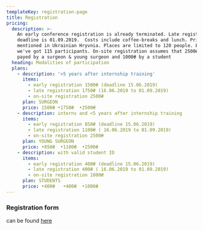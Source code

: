 ```yaml
---
templateKey: registration-page
title: Registration
pricing:
  description: >-
    An early conference registration is already terminated. Late registration
    deadline is 01.09.2019.  Costs include coffee-breaks and lunch. Prices are
    mentioned in Ukrainian Hryvnia. Places are limited to 120 people. By now
    we've got 115 participants. On-site registration assumes that 2500₴ must be
    payed by a surgeon & young surgeon and 1000₴ by a student
  heading: Modalities of participation
  plans:
    - description: '>5 years after internship training'
      items:
        - early registration 1500₴ (deadline 15.06.2019)
        - late registration 1750₴ (16.06.2019 to 01.09.2019)
        - on-site registration 2500₴
      plan: SURGEON
      price: 1500₴ •1750₴  •2500₴
    - description: interns and <5 years after internship training
      items:
        - early registration 850₴ (deadline 15.06.2019)
        - late registration 1100₴ ( 16.06.2019 to 01.09.2019)
        - on-site registration 2500₴
      plan: YOUNG SURGEON
      price: •850₴  •1100₴  •2500₴
    - description: with valid student ID
      items:
        - early registration 400₴ (deadline 15.06.2019)
        - late registration 400₴ ( 16.06.2019 to 01.09.2019)
        - on-site registration 1000₴
      plan: STUDENTS
      price: •400₴   •400₴  •1000₴
---
```

### Registration form

can be found [here](https://dariadiehtiarova.typeform.com/to/APLqPo)
